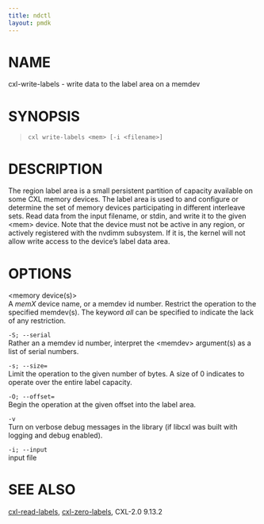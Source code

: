 ```yaml
---
title: ndctl
layout: pmdk
---
```


# NAME

cxl-write-labels - write data to the label area on a memdev

# SYNOPSIS

>     cxl write-labels <mem> [-i <filename>]

# DESCRIPTION

The region label area is a small persistent partition of capacity
available on some CXL memory devices. The label area is used to and
configure or determine the set of memory devices participating in
different interleave sets. Read data from the input filename, or stdin,
and write it to the given \<mem> device. Note that the device must not
be active in any region, or actively registered with the nvdimm
subsystem. If it is, the kernel will not allow write access to the
device’s label data area.

# OPTIONS

\<memory device(s)>  
A *memX* device name, or a memdev id number. Restrict the operation to
the specified memdev(s). The keyword *all* can be specified to indicate
the lack of any restriction.

`-S; --serial`  
Rather an a memdev id number, interpret the \<memdev> argument(s) as a
list of serial numbers.

`-s; --size=`  
Limit the operation to the given number of bytes. A size of 0 indicates
to operate over the entire label capacity.

`-O; --offset=`  
Begin the operation at the given offset into the label area.

`-v`  
Turn on verbose debug messages in the library (if libcxl was built with
logging and debug enabled).

`-i; --input`  
input file

# SEE ALSO

[cxl-read-labels](cxl-read-labels.md), [cxl-zero-labels](cxl-zero-labels.md), CXL-2.0
9.13.2
